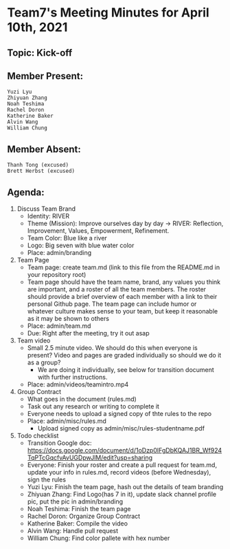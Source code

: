 # Team7's Meeting Minutes for April 10th, 2021

## Topic: Kick-off

## Member Present:
    Yuzi Lyu
    Zhiyuan Zhang
    Noah Teshima
    Rachel Doron
    Katherine Baker
    Alvin Wang
    William Chung

## Member Absent:
    Thanh Tong (excused)
    Brett Herbst (excused)

## Agenda:

1. Discuss Team Brand
    - Identity: RIVER
    - Theme (Mission): Improve ourselves day by day -> RIVER: Reflection, Improvement, Values, Empowerment, Refinement.
    - Team Color: Blue like a river
    - Logo: Big seven with blue water color
    - Place: admin/branding
2. Team Page
    - Team page: create team.md (link to this file from the README.md in your repository root)
    - Team page should have the team name, brand, any values you think are important, and a roster of all the team members.  The roster should provide a brief overview of each member with a link to their personal Github page. The team page can include humor or whatever culture makes sense to your team, but keep it reasonable as it may be shown to others
    - Place: admin/team.md
    - Due: Right after the meeting, try it out asap
3. Team video
    - Small 2.5 minute video. We should do this when everyone is present? Video and pages are graded individually so should we do it as a group?
        - We are doing it individually, see below for transition document with further instructions. 
    - Place: admin/videos/teamintro.mp4
4. Group Contract
    - What goes in the document (rules.md)
    - Task out any research or writing to complete it
    - Everyone needs to upload a signed copy of thte rules to the repo
    - Place: admin/misc/rules.md
        - Upload signed copy as admin/misc/rules-studentname.pdf
5. Todo checklist
    - Transition Google doc: https://docs.google.com/document/d/1oDzp0IFgDbKQAJ1BR_Wf924TqPTcGqcfvAvUGDpwJlM/edit?usp=sharing
    - Everyone: Finish your roster and create a pull request for team.md, update your info in rules.md, record videos (before Wednesday), sign the rules
    - Yuzi Lyu: Finish the team page, hash out the details of team branding
    - Zhiyuan Zhang: Find Logo(has 7 in it), update slack channel profile pic, put the pic in admin/branding
    - Noah Teshima: Finish the team page
    - Rachel Doron: Organize Group Contract
    - Katherine Baker: Compile the video
    - Alvin Wang: Handle pull request
    - William Chung: Find color pallete with hex number
